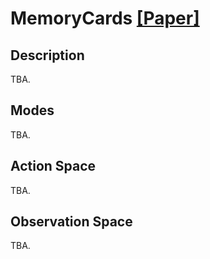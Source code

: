 # MemoryCards [[Paper]](https://arxiv.org/abs/2206.01078)

## Description
TBA.


## Modes
TBA.



## Action Space
TBA.



## Observation Space

TBA.

